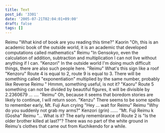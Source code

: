 ```yaml
---
title: Text
post_id: '3301'
date: '2005-07-21T02:04:01+09:00'
draft: false
tags: []
---
```


Reimu "What kind of book are you reading this time?" Kaorin "Oh, this is an academic book of the outside world, it is an academic that developed computations called mathematics" Reimu "In Gensokyo, even the calculation of addition, subtraction and multiplication I can not live without anything if I can. "Kenzori" In the outside world I'm doing much difficult things, there are also such people here. "Reimu" What's this sign like a roof "Kenzoru" Route 4 is equal to 2, route 9 is equal to 3. There will be something called "exponentiation" multiplied by the same number, probably like Reverse Reimu " Hmmm, something useful, is not it? "Kaoru" Route 5 something can not be divided by beautiful figures, it will be divisible by 2.2360679 ... .... "Reimu" Oh, because it seems that boredom stories are likely to continue, I will return soon. "Kenzu" There seems to be some spells to remember early, Mt. Fuji Aun crying "Hey ... wait for Reimu" Reimu "Why do you suddenly not grab my arms?" Kenzori (grin) ...... "Mt. Fuji Reimu k (Gosha" Reimu "... What is it? The early remembrance of Route 2 is "Is the older brother killed at last?"? There was no part of the white ground in Reimu's clothes that came out from Kuchikendo for a while.